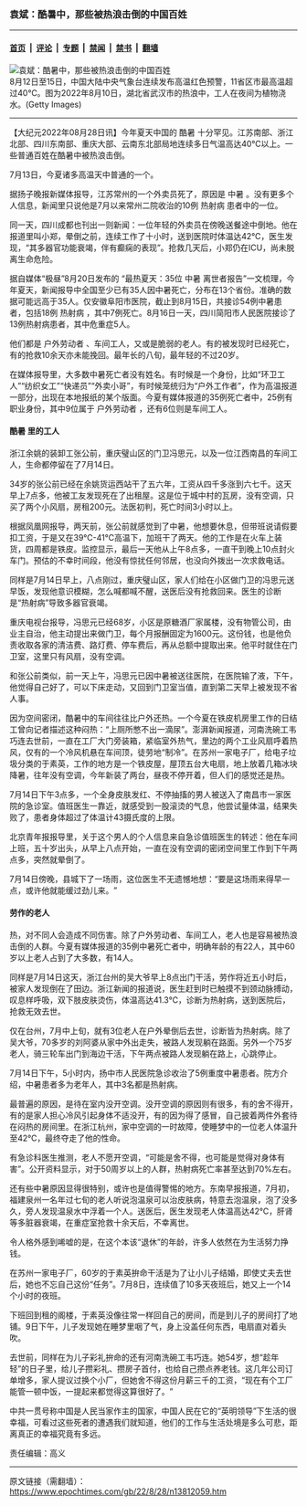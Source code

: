 ### 袁斌：酷暑中，那些被热浪击倒的中国百姓

---

#### [首页](../../../..?n13812059) &nbsp;|&nbsp; [评论](../../../../../epoch-comment?n13812059) &nbsp;|&nbsp; [专题](../../../../../epoch-special?n13812059) &nbsp;|&nbsp; [禁闻](../../../../../epoch-news?n13812059) &nbsp;|&nbsp; [禁书](../../../../../books?n13812059) &nbsp;|&nbsp; [翻墙](https://github.com/gfw-breaker/nogfw/blob/master/README.md?n13812059)


<div><img alt="袁斌：酷暑中，那些被热浪击倒的中国百姓" class="attachment-djy_600_400 size-djy_600_400 wp-post-image" src="https://i.epochtimes.com/assets/uploads/2022/08/id13812061-GettyImages-1414127122-.jpeg"/>
<div class="caption">
 8月12日至15日，中国大陆中央气象台连续发布高温红色预警，11省区市最高温超过40℃。图为2022年8月10日，湖北省武汉市的热浪中，工人在夜间为植物浇水。(Getty Images)
</div></div><hr/><div class="post_content" id="artbody" itemprop="articleBody">
 <!-- article content begin -->
 <p>
  【大纪元2022年08月28日讯】今年夏天中国的
  <ok href="https://www.epochtimes.com/gb/tag/%E9%85%B7%E6%9A%91.html">
   酷暑
  </ok>
  十分罕见。江苏南部、浙江北部、四川东南部、重庆大部、云南东北部局地连续多日气温高达40℃以上。一些普通百姓在酷暑中被热浪击倒。
 </p>
 <p>
  7月13日，今夏诸多高温天中普通的一个。
 </p>
 <p>
  据扬子晚报新媒体报导，江苏常州的一个外卖员死了，原因是
  <ok href="https://www.epochtimes.com/gb/tag/%E4%B8%AD%E6%9A%91.html">
   中暑
  </ok>
  。没有更多个人信息，新闻里只说他是7月以来常州二院收治的10例
  <ok href="https://www.epochtimes.com/gb/tag/%E7%83%AD%E5%B0%84%E7%97%85.html">
   热射病
  </ok>
  患者中的一位。
 </p>
 <p>
  同一天，四川成都也刊出一则新闻：一位年轻的外卖员在傍晚送餐途中倒地。他在报道里叫小郑，晕倒之前，连续工作了十小时，送到医院时体温达42℃，医生发现，‌‌“其多器官功能衰竭，伴有癫痫的表现‌‌”。抢救几天后，小郑仍在ICU，尚未脱离生命危险。
 </p>
 <p>
  据自媒体“极昼”8月20日发布的 “最热夏天：35位
  <ok href="https://www.epochtimes.com/gb/tag/%E4%B8%AD%E6%9A%91.html">
   中暑
  </ok>
  离世者报告”一文梳理，今年夏天，新闻报导中全国至少已有35人因中暑死亡，分布在13个省份。准确的数据可能远高于35人。仅安徽阜阳市医院，截止到8月15日，共接诊54例中暑患者，包括18例
  <ok href="https://www.epochtimes.com/gb/tag/%E7%83%AD%E5%B0%84%E7%97%85.html">
   热射病
  </ok>
  ，其中7例死亡。8月16日一天，四川简阳市人民医院接诊了13例热射病患者，其中危重症5人。
 </p>
 <p>
  他们都是
  <ok href="https://www.epochtimes.com/gb/tag/%E6%88%B7%E5%A4%96%E5%8A%B3%E5%8A%A8%E8%80%85.html">
   户外劳动者
  </ok>
  、车间工人，又或是脆弱的老人。有的被发现时已经死亡，有的抢救10余天亦未能挽回。最年长的八旬，最年轻的不过20岁。
 </p>
 <p>
  在媒体报导里，大多数中暑死亡者没有姓名。有时候是一个身份，比如‌‌“环卫工人‌‌”‌‌“纺织女工‌‌”‌‌“快递员‌‌”‌‌“外卖小哥‌‌”，有时候笼统归为‌‌“户外工作者‌‌”，作为高温报道一部分，出现在本地报纸的某个版面。今夏有媒体报道的35例死亡者中，25例有职业身份，其中9位属于
  <ok href="https://www.epochtimes.com/gb/tag/%E6%88%B7%E5%A4%96%E5%8A%B3%E5%8A%A8%E8%80%85.html">
   户外劳动者
  </ok>
  ，还有6位则是车间工人。
 </p>
 <h4>
  <ok href="https://www.epochtimes.com/gb/tag/%E9%85%B7%E6%9A%91.html">
   酷暑
  </ok>
  里的工人
 </h4>
 <p>
  浙江余姚的装卸工张公前，重庆璧山区的门卫冯思元，以及一位江西南昌的车间工人，生命都停留在了7月14日。
 </p>
 <p>
  34岁的张公前已经在余姚货运西站干了五六年，工资从四千多涨到六七千。这天早上7点多，他被工友发现死在了出租屋。这是位于城中村的瓦房，没有空调，只买了两个小风扇，房租200元。法医初判，死亡时间3小时以上。
 </p>
 <p>
  根据凤凰网报导，两天前，张公前就感觉到了中暑，他想要休息，但带班说请假要扣工资，于是又在39℃-41℃高温下，加班干了两天。他的工作是在火车上装货，四周都是铁皮。监控显示，最后一天他从上午8点多，一直干到晚上10点封火车门。预估的不幸时间段，他没有惊扰任何邻居，也没向外拨出一次求救电话。
 </p>
 <p>
  同样是7月14日早上，八点刚过，重庆璧山区，家人们给在小区做门卫的冯思元送早饭，发现他意识模糊，怎么喊都喊不醒，送医后没有抢救回来。医生的诊断是‌‌“热射病‌‌”导致多器官衰竭。
 </p>
 <p>
  重庆电视台报导，冯思元已经68岁，小区是原糖酒厂家属楼，没有物管公司，由业主自治，他主动提出来做门卫，每个月报酬固定为1600元。这份钱，也是他负责收取各家的清洁费、路灯费、停车费后，再从总额中提取出来。他平时就住在门卫室，这里只有风扇，没有空调。
 </p>
 <p>
  和张公前类似，前一天上午，冯思元已因中暑被送往医院，在医院输了液，下午，他觉得自己好了，可以下床走动，又回到门卫室当值，直到第二天早上被发现不省人事。
 </p>
 <p>
  因为空间密闭，酷暑中的车间往往比户外还热。一个今夏在铁皮机房里工作的日结工曾向记者描述这种闷热：‌‌“上厕所憋不出一滴尿‌‌”。澎湃新闻报道，河南洗碗工韦巧连去世前，一直在工厂大门旁装箱，紧临室外热气，里边的两个工业风扇呼着热风，仅有的一个冷风机悬在车间顶，徒劳地‌‌“制冷‌‌”。在苏州一家电子厂，给电子垃圾分类的于素英，工作的地方是一个铁皮屋，屋顶五台大电扇，地上放着几箱冰块降暑，往年没有空调，今年新装了两台，昼夜不停开着，但人们的感觉还是热。
 </p>
 <p>
  7月14日下午3点多，一个全身皮肤发红、不停抽搐的男人被送入了南昌市一家医院的急诊室。值班医生一靠近，就感受到一股滚烫的气息，他尝试量体温，结果失败了，患者身体超过了体温计43摄氏度的上限。
 </p>
 <p>
  北京青年报报导里，关于这个男人的个人信息来自急诊值班医生的转述：他在车间上班，五十岁出头，从早上八点开始，一直在没有空调的密闭空间里工作到下午两点多，突然就晕倒了。
 </p>
 <p>
  7月14日傍晚，县城下了一场雨，这位医生不无遗憾地想：‌‌“要是这场雨来得早一点，或许他就能缓过劲儿来。‌‌”
 </p>
 <h4>
  劳作的老人
 </h4>
 <p>
  热，对不同人会造成不同伤害。除了户外劳动者、车间工人，老人也是容易被热浪击倒的人群。今夏有媒体报道的35例中暑死亡者中，明确年龄的有22人，其中60岁以上老人占到了大多数，有14人。
 </p>
 <p>
  同样是7月14日这天，浙江台州的吴大爷早上8点出门干活，劳作将近五小时后，被家人发现倒在了田边。浙江新闻的报道说，医生赶到时已触摸不到颈动脉搏动，叹息样呼吸，双下肢皮肤烫伤，体温高达41.3℃，诊断为热射病，送到医院后，抢救无效去世。
 </p>
 <p>
  仅在台州，7月中上旬，就有3位老人在户外晕倒后去世，诊断皆为热射病。除了吴大爷，70多岁的刘阿婆从家中外出走失，被路人发现躺在路面。另外一个75岁老人，骑三轮车出门到海边干活，下午两点被路人发现躺在路上，心跳停止。
 </p>
 <p>
  7月14日下午，5小时内，扬中市人民医院急诊收治了5例重度中暑患者。院方介绍，中暑患者多为老年人，其中3名都是热射病。
 </p>
 <p>
  最普遍的原因，是待在室内没开空调。没开空调的原因则有很多，有的舍不得开，有的是家人担心冷风引起身体不适没开，有的因为得了感冒，自己披着两件外套待在闷热的房间里。在浙江杭州，家中空调的一时故障，使睡梦中的一位老人体温升至42℃，最终夺走了他的性命。
 </p>
 <p>
  有急诊科医生推测，老人不愿开空调，‌‌“可能是舍不得，也可能是觉得对身体有害‌‌”。公开资料显示，对于50周岁以上的人群，热射病死亡率甚至达到70%左右。
 </p>
 <p>
  还有些中暑原因显得很特别，或许也是值得警惕的地方。东南早报报道，7月初，福建泉州一名年过七旬的老人听说泡温泉可以治皮肤病，特意去泡温泉，泡了没多久，旁人发现温泉水中浮着一个人。送医后，医生发现老人体温高达42℃，肝肾等多脏器衰竭，在重症室抢救十余天后，不幸离世。
 </p>
 <p>
  令人格外感到唏嘘的是，在这个本该‌‌“退休‌‌”的年龄，许多人依然在为生活努力挣钱。
 </p>
 <p>
  在苏州一家电子厂，60岁的于素英拚命干活是为了让小儿子结婚，即使丈夫去世后，她也不忘自己这份‌‌“任务‌‌”。7月8日，连续值了10多天夜班后，她又上一个14个小时的夜班。
 </p>
 <p>
  下班回到租的阁楼，于素英没像往常一样回自己的房间，而是到儿子的房间打了地铺。9日下午，儿子发现她在睡梦里咽了气，身上没盖任何东西，电扇直对着头吹。
 </p>
 <p>
  去世前，同样在为儿子彩礼拚命的还有河南洗碗工韦巧连。她54岁，想‌‌“趁年轻‌‌”的日子里，给儿子攒彩礼、攒房子首付，也给自己攒点养老钱。这几年公司订单增多，家人提议过换个小厂，但她舍不得这份月薪三千的工资，‌‌“现在有个工厂能管一顿中饭，一提起来都觉得这算很好了。‌‌”
 </p>
 <p>
  中共一贯号称中国是人民当家作主的国家，中国人民在它的“英明领导”下生活的很幸福，可看过这些死者的遭遇我们就知道，他们的工作与生活处境是多么可悲，距离真正的幸福究竟有多远。
 </p>
 <p>
  责任编辑：高义
 </p>
 <!-- article content end -->
 <div id="below_article_ad">
 </div>
</div>


---

原文链接（需翻墙）：https://www.epochtimes.com/gb/22/8/28/n13812059.htm
